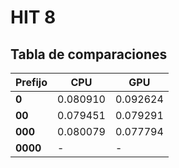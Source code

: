 # HIT 8
## Tabla de comparaciones

|       Prefijo       | CPU | GPU |
|---------------|-----------|-----------|
| **0**    | 0.080910    | 0.092624    |
| **00**    | 0.079451    | 0.079291   | 
| **000**    | 0.080079    | 0.077794     | 
| **0000** | -   | -    | 
